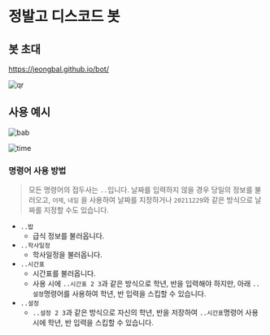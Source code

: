 # 정발고 디스코드 봇

## 봇 초대

https://jeongbal.github.io/bot/ 

![qr](https://i.imgur.com/ggkncgw.png)

## 사용 예시

![bab](https://media.discordapp.net/attachments/780589129401761802/923066761291657226/unknown.png)

![time](https://media.discordapp.net/attachments/780589129401761802/923066978502049863/unknown.png)

### 명령어 사용 방법

 > 모든 명령어의 접두사는 `..`입니다.
 > 날짜를 입력하지 않을 경우 당일의 정보를 불러오고, `어제`, `내일` 을 사용하여 날짜를 지정하거나
 > `20211229`와 같은 방식으로 날짜를 지정할 수도 있습니다.

 - `..밥`
   - 급식 정보를 불러옵니다.
 - `..학사일정`
   - 학사일정을 불러옵니다.
 - `..시간표`
   - 시간표를 불러옵니다.
   - 사용 시에 `..시간표 2 3`과 같은 방식으로 학년, 반을 입력해야 하지만,
     아래 `..설정`명령어를 사용하여 학년, 반 입력을 스킵할 수 있습니다.
 - `..설정`
   - `..설정 2 3`과 같은 방식으로 자신의 학년, 반을 저장하여 `..시간표`명령어 사용 시에 학년, 반 입력을 스킵할 수 있습니다.
